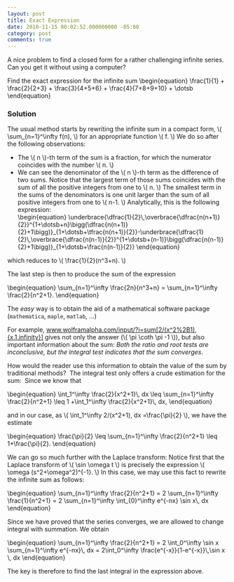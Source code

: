 ```yaml
---
layout: post
title: Exact Expression
date: 2010-11-15 00:02:52.000000000 -05:00
category: post
comments: true
---
```


A nice problem to find a closed form for a rather challenging infinite series.  Can you get it without using a computer?

<div class="well">
	Find the exact expression for the infinite sum
	\begin{equation}
	\frac{1}{1} + \frac{2}{2+3} + \frac{3}{4+5+6} + \frac{4}{7+8+9+10} + \dotsb
	\end{equation}
</div>

### Solution

The usual method starts by rewriting the infinite sum in a compact form, <span>\\( \sum_{n=1}^\infty f(n), \\)</span> for an appropriate function <span>\\( f. \\)</span>  We do so after the following observations:

* The <span>\\( n \\)</span>-th term of the sum is a fraction, for which the numerator coincides with the number <span>\\( n. \\)</span>
* We can see the denominator of the <span>\\( n \\)</span>-th term as the difference of two sums.  Notice that the largest term of those sums coincides with the sum of all the positive integers from one to <span>\\( n. \\)</span>  The smallest term in the sums of the denominators is one unit larger than the sum of all positive integers from one to <span>\\( n-1. \\)</span>   Analytically, this is the following expression:
    <div>
    	\begin{equation}
    	\underbrace{\dfrac{1}{2}\,\overbrace{\dfrac{n(n+1)}{2}}^{1+\dotsb+n}\bigg(\dfrac{n(n+1)}{2}+1\bigg)}_{1+\dotsb+\tfrac{n(n+1)}{2}}-\underbrace{\dfrac{1}{2}\,\overbrace{\dfrac{n(n-1)}{2}}^{1+\dotsb+(n-1)}\bigg(\dfrac{n(n-1)}{2}+1\bigg)}_{1+\dotsb+\frac{n(n-1)}{2}}
    	\end{equation}
    </div>
which reduces to <span>\\( \frac{1}{2}(n^3+n). \\)</span>

The last step is then to produce the sum of the expression

<div>
	\begin{equation}
	\sum_{n=1}^\infty \frac{2n}{n^3+n} = \sum_{n=1}^\infty \frac{2}{n^2+1}.
	\end{equation}
</div>

The *easy* way is to obtain the aid of a mathematical software package (`mathematica`, `maple`, `matlab`, ...)

For example, <a href="http://www.wolframalpha.com/input/?i=sum[2/(x^2%2B1),{x,1,infinity}]">www.wolframalpha.com/input/?i=sum[2/(x^2%2B1),{x,1,infinity}]</a> gives not only the answer (<span>\\( \pi \coth \pi -1 \\)</span>), but also important information about the sum: *Both the ratio and root tests are inconclusive, but the integral test indicates that the sum converges*.

How would the reader use this information to obtain the value of the sum by traditional methods?  The integral test only offers a crude estimation for the sum:  Since we know that

<div>
	\begin{equation}
	\int_1^\infty \frac{2}{x^2+1}\, dx \leq \sum_{n=1}^\infty \frac{2}{n^2+1} \leq 1 +\int_1^\infty \frac{2}{x^2+1}\, dx,
	\end{equation}
</div>

and in our case, as <span>\\( \int_1^\infty 2/(x^2+1)\, dx =\frac{\pi}{2} \\)</span>, we have the estimate

<div>
	\begin{equation}
	\frac{\pi}{2} \leq \sum_{n=1}^\infty \frac{2}{n^2+1} \leq 1+\frac{\pi}{2}.
	\end{equation}
</div>

We can go so much further with the Laplace transform: Notice first that the Laplace transform of <span>\\( \sin \omega t \\)</span> is precisely the expression <span>\\( \omega (s^2+\omega^2)^{-1}. \\)</span>  In this case, we may use this fact to rewrite the infinite sum as follows:

<div>
	\begin{equation}
	\sum_{n=1}^\infty \frac{2}{n^2+1} = 2 \sum_{n=1}^\infty \frac{1}{n^2+1} = 2 \sum_{n=1}^\infty \int_{0}^\infty e^{-nx} \sin x\, dx
	\end{equation}
</div>

Since we have proved that the series converges, we are allowed to change integral with summation. We obtain

<div>
	\begin{equation}
	\sum_{n=1}^\infty \frac{2}{n^2+1} = 2 \int_0^\infty \sin x \sum_{n=1}^\infty e^{-nx}\, dx = 2\int_0^\infty \frac{e^{-x}}{1-e^{-x}}\,\sin x \, dx
	\end{equation}
</div>

The key is therefore to find the last integral in the expression above.
